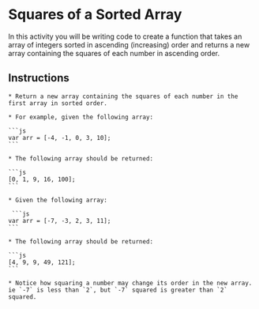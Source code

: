 # Squares of a Sorted Array

In this activity you will be writing code to create a function that takes an array of integers sorted in ascending (increasing) order and returns a new array containing the squares of each number in ascending order.

## Instructions

    * Return a new array containing the squares of each number in the first array in sorted order.

    * For example, given the following array:

    ```js
    var arr = [-4, -1, 0, 3, 10];
    ```

    * The following array should be returned:

    ```js
    [0, 1, 9, 16, 100];
    ```

    * Given the following array:

     ```js
    var arr = [-7, -3, 2, 3, 11];
    ```

    * The following array should be returned:

    ```js
    [4, 9, 9, 49, 121];
    ```

    * Notice how squaring a number may change its order in the new array. ie `-7` is less than `2`, but `-7` squared is greater than `2` squared.
